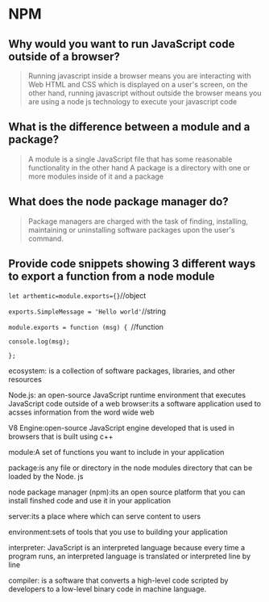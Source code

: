 # NPM 

## Why would you want to run JavaScript code outside of a browser?

>Running javascript inside a browser means you are interacting with Web HTML and CSS which is displayed on a user's screen, on the other hand, running javascript without outside the browser means you are using a node js technology to execute your javascript code 

## What is the difference between a module and a package?

>A module is a single JavaScript file that has some reasonable functionality in the other hand  A package is a directory with one or more modules inside of it and a package

## What does the node package manager do?

>Package managers are charged with the task of finding, installing, maintaining or uninstalling software packages upon the user's command.

## Provide code snippets showing 3 different ways to export a function from a node module

`let arthemtic=module.exports={}`//object

`exports.SimpleMessage = 'Hello world'`//string

`module.exports = function (msg) { `//function

`console.log(msg);`

`};`

ecosystem: is a collection of software packages, libraries, and other resources 

Node.js: an open-source JavaScript runtime environment that executes JavaScript code outside of a web browser:its a software application used to acsses information from the word wide web

V8 Engine:open-source JavaScript engine developed that is used in browsers that is built using c++

module:A set of functions you want to include in your application

package:is any file or directory in the node modules directory that can be loaded by the Node. js 

node package manager (npm):its an open source platform that you can install finshed code and use it in your application 

server:its a place where  which can serve content to users

environment:sets of  tools that you use to building your application

interpreter: JavaScript is an interpreted language because every time a program runs, an interpreted language is translated or interpreted  line by line

compiler: is a software that converts a high-level code scripted by developers to a low-level binary code in machine language.
